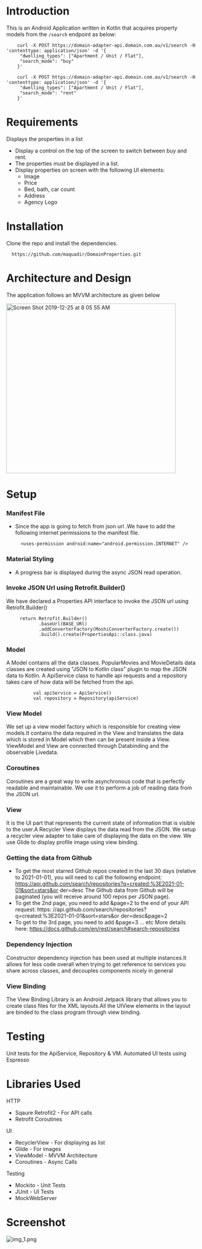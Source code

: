 # Introduction

This is an Android Application written in Kotlin that acquires property models from the `/search` endpoint as below:

        curl -X POST https://domain-adapter-api.domain.com.au/v1/search -H 'contenttype: application/json' -d '{
         "dwelling_types": ["Apartment / Unit / Flat"],
         "search_mode": "buy"
        }'

        curl -X POST https://domain-adapter-api.domain.com.au/v1/search -H 'contenttype: application/json' -d '{
         "dwelling_types": ["Apartment / Unit / Flat"],
         "search_mode": "rent"
        }'

# Requirements
Displays the properties in a list
 - Display a control on the top of the screen to switch between buy and rent.
 - The properties must be displayed in a list.
 - Display properties on screen with the following UI elements:
      - Image
      - Price
      - Bed, bath, car count
      - Address
      - Agency Logo


# Installation
Clone the repo and install the dependencies.

      https://github.com/maquadir/DomainProperties.git

# Architecture and Design
The application follows an MVVM architecture as given below

<img width="449" alt="Screen Shot 2019-12-25 at 8 05 55 AM" src="https://user-images.githubusercontent.com/19331629/71425127-6ca3cc00-26ed-11ea-98b5-a344b54b7050.png">

# Setup
### Manifest File
- Since the app is going to fetch from json url .We have to add the following internet permissions to the manifest file.

        <uses-permission android:name="android.permission.INTERNET" />

### Material Styling
- A progress bar is displayed during the async JSON read operation.

### Invoke JSON Url using Retrofit.Builder()
We have declared a Properties API interface to invoke the JSON url using Retrofit.Builder()

         return Retrofit.Builder()
                .baseUrl(BASE_URl)
                .addConverterFactory(MoshiConverterFactory.create())
                .build().create(PropertiesApi::class.java)

### Model
A Model contains all the data classes.
PopularMovies and MovieDetails data classes are created using "JSON to Kotlin class" plugin to map the JSON data to Kotlin. A ApiService class to handle api requests and a repository takes care of how data will be fetched from the api.

              val apiService = ApiService()
              val repository = Repository(apiService)

### View Model
We set up a view model factory which is responsible for creating view models.It contains the data required in the View and translates the data which is stored in Model which then can be present inside a View. ViewModel and View are connected through Databinding and the observable Livedata.

### Coroutines
Coroutines are a great way to write asynchronous code that is perfectly readable and maintainable. We use it to perform a job of reading data from the JSON url.

### View
It is the UI part that represents the current state of information that is visible to the user.A Recycler View displays the data read from the JSON. We setup a recycler view adapter to take care of displaying the data on the view.
We use Glide to display profile image using view binding.

### Getting the data from Github
- To get the most starred Github repos created in the last 30 days (relative to 2021-01-01), you will need to call the following endpoint:
      https://api.github.com/search/repositories?q=created:%3E2021-01-01&sort=stars&or der=desc
      The Github data from Github will be paginated (you will receive around 100 repos per JSON page).
- To get the 2nd page, you need to add &page=2 to the end of your API request:
      https: //api.github.com/search/repositories?q=created:%3E2021-01-01&sort=stars&or der=desc&page=2
- To get to the 3rd page, you need to add &page=3 ... etc
      More details here:
      https://docs.github.com/en/rest/search#search-repositories

### Dependency Injection
Constructor dependency injection has been used at multiple instances.It allows for less code overall when trying to get reference to services you share across classes, and decouples components nicely in general

### View Binding
The View Binding Library is an Android Jetpack library that allows you to create class files for the XML layouts.All the UIView elements in the layout are binded to the class program through view binding.

# Testing
Unit tests for the ApiService, Repository & VM.
Automated UI tests using Espresso

# Libraries Used
HTTP
- Sqaure Retrofit2 - For API calls
- Retrofit Coroutines

UI
- RecyclerView - For displaying as list
- Glide - For images
- ViewModel - MVVM Architecture
- Coroutines - Async Calls

Testing
- Mockito - Unit Tests
- JUnit - UI Tests
- MockWebServer

# Screenshot

![img_1.png](img_1.png)



